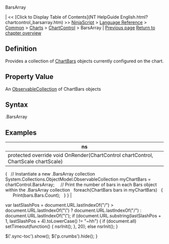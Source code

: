 ﻿










 


BarsArray







| &lt;&lt; [Click to Display Table of Contents](NT HelpGuide English.html?chartcontrol_barsarray.htm) &gt;&gt;
 [NinjaScript](ninjascript.htm) &gt; [Language Reference](language_reference_wip.htm) &gt; [Common](common.htm) &gt; [Charts](chart.htm) &gt; [ChartControl](chartcontrol.htm) &gt;
BarsArray | [Previous page](barmarginleft.htm)
[Return to chapter overview](chartcontrol.htm)










Definition
----------


Provides a collection of [ChartBars](chartbars.htm) objects currently configured on the chart. 



Property Value
--------------


An [ObservableCollection](https://msdn.microsoft.com/en-us/library/ms668604(v=vs.110).aspx) of ChartBars objects



Syntax
------


<chartcontrol>.BarsArray



Examples
--------




| ns |
| --- |
| protected override void OnRender(ChartControl chartControl, ChartScale chartScale)
{
   // Instantiate a new <chartcontrol>.BarsArray collection
   System.Collections.ObjectModel.ObservableCollection<chartbars> myChartBars = chartControl.BarsArray;
 
   // Print the number of bars in each Bars object within the <chartcontrol>.BarsArray collection
   foreach(ChartBars bars in myChartBars)
   {
       Print(bars.Bars.Count);
   }
} |






 
 var lastSlashPos = document.URL.lastIndexOf("/") &gt; document.URL.lastIndexOf("\\") ? document.URL.lastIndexOf("/") : document.URL.lastIndexOf("\\");
 if (document.URL.substring(lastSlashPos + 1, lastSlashPos + 4).toLowerCase() != "~hh") {
 if (document.all) setTimeout(function() {
 nsrInit();
 }, 20);
 else nsrInit();
 }
 
 
 $('.sync-toc').show();
 $('p.crumbs').hide();
 }
 
 
 



</chartcontrol></chartbars></chartcontrol></chartcontrol>